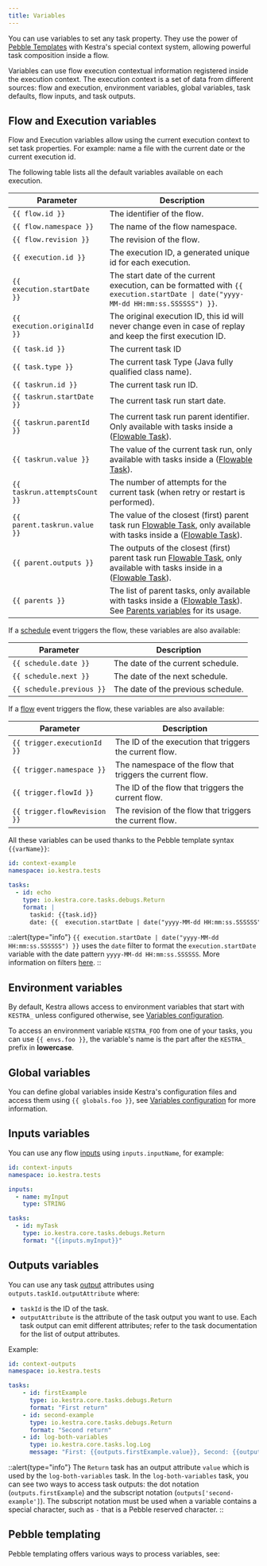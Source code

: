 ```yaml
---
title: Variables
---
```


You can use variables to set any task property. They use the power of [Pebble Templates](https://pebbletemplates.io/) with Kestra's special context system, allowing powerful task composition inside a flow.

Variables can use flow execution contextual information registered inside the execution context. The execution context is a set of data from different sources: flow and execution, environment variables, global variables, task defaults, flow inputs, and task outputs.

## Flow and Execution variables

Flow and Execution variables allow using the current execution context to set task properties. For example: name a file with the current date or the current execution id.

The following table lists all the default variables available on each execution.

| Parameter | Description                                                                                                                                                                         |
| ---------- |-------------------------------------------------------------------------------------------------------------------------------------------------------------------------------------|
|  `{{ flow.id }}` | The identifier of the flow.                                                                                                                                                         |
|  `{{ flow.namespace }}` | The name of the flow namespace.                                                                                                                                                     |
|  `{{ flow.revision }}` | The revision of the flow.                                                                                                                                                           |
|  `{{ execution.id }}` | The execution ID, a generated unique id for each execution.                                                                                                                         |
|  `{{ execution.startDate }}` | The start date of the current execution, can be formatted with `{{ execution.startDate \| date("yyyy-MM-dd HH:mm:ss.SSSSSS") }}`.                                                   |
|  `{{ execution.originalId }}` | The original execution ID, this id will never change even in case of replay and keep the first execution ID.                                                                        |
|  `{{ task.id }}` | The current task ID                                                                                                                                                                 |
|  `{{ task.type }}` | The current task Type (Java fully qualified class name).                                                                                                                            |
|  `{{ taskrun.id }}` | The current task run ID.                                                                                                                                                            |
|  `{{ taskrun.startDate }}` | The current task run start date.                                                                                                                                                    |
|  `{{ taskrun.parentId }}` | The current task run parent identifier. Only available with tasks inside a  ([Flowable Task](../tasks#flowable-tasks)).                                                             |
|  `{{ taskrun.value }}` | The value of the current task run, only available with tasks inside a ([Flowable Task](../tasks#flowable-tasks)).                                                                   |
|  `{{ taskrun.attemptsCount }}` | The number of attempts for the current task (when retry or restart is performed).                                                                                                   |
|  `{{ parent.taskrun.value }}` | The value of the closest (first) parent task run [Flowable Task](../tasks#flowable-tasks), only available with tasks inside a ([Flowable Task](../tasks#flowable-tasks)).           |
|  `{{ parent.outputs }}` | The outputs of the closest (first) parent task run [Flowable Task](../tasks#flowable-tasks), only available with tasks inside in a ([Flowable Task](../tasks#flowable-tasks)).      |
|  `{{ parents }}` | The list of parent tasks, only available with tasks inside a ([Flowable Task](../tasks#flowable-tasks)). See [Parents variables](./basic-usage#parents-with-flowable-task) for its usage. |

If a [schedule](../08.triggers/01.schedule.md) event triggers the flow, these variables are also available:

| Parameter | Description |
| ---------- | ----------- |
|  `{{ schedule.date }}` | The date of the current schedule. |
|  `{{ schedule.next }}` | The date of the next schedule. |
|  `{{ schedule.previous }}` | The date of the previous schedule. |

If a [flow](../triggers/flow.md) event triggers the flow, these variables are also available:

| Parameter | Description |
| ---------- | ----------- |
|  `{{ trigger.executionId }}` | The ID of the execution that triggers the current flow. |
|  `{{ trigger.namespace }}` | The namespace of the flow that triggers the current flow. |
|  `{{ trigger.flowId }}` | The ID of the flow that triggers the current flow. |
|  `{{ trigger.flowRevision }}` | The revision of the flow that triggers the current flow. |

All these variables can be used thanks to the Pebble template syntax `{{varName}}`:

```yaml
id: context-example
namespace: io.kestra.tests

tasks:
  - id: echo
    type: io.kestra.core.tasks.debugs.Return
    format: |
      taskid: {{task.id}}
      date: {{  execution.startDate | date("yyyy-MM-dd HH:mm:ss.SSSSSS") }}
```

::alert{type="info"}
`{{ execution.startDate | date("yyyy-MM-dd HH:mm:ss.SSSSSS") }}` uses the `date` filter to format the `execution.startDate` variable with the date pattern `yyyy-MM-dd HH:mm:ss.SSSSSS`. More information on filters [here](./03.filter/index.md).
::

## Environment variables

By default, Kestra allows access to environment variables that start with `KESTRA_` unless configured otherwise, see [Variables configuration](../../07.administrator-guide/01.configuration/05.others#variables-configuration).

To access an environment variable `KESTRA_FOO` from one of your tasks, you can use `{{ envs.foo }}`, the variable's name is the part after the `KESTRA_` prefix in **lowercase**.

## Global variables

You can define global variables inside Kestra's configuration files and access them using `{{ globals.foo }}`, see [Variables configuration](../../07.administrator-guide/01.configuration/05.others#variables-configuration) for more information.

## Inputs variables

You can use any flow [inputs](../inputs.md) using `inputs.inputName`, for example:

```yaml
id: context-inputs
namespace: io.kestra.tests

inputs:
  - name: myInput
    type: STRING

tasks:
  - id: myTask
    type: io.kestra.core.tasks.debugs.Return
    format: "{{inputs.myInput}}"
```

## Outputs variables

You can use any task [output](../outputs.md) attributes using `outputs.taskId.outputAttribute` where:
- `taskId` is the ID of the task.
- `outputAttribute` is the attribute of the task output you want to use. Each task output can emit different attributes; refer to the task documentation for the list of output attributes.

Example:

```yaml
id: context-outputs
namespace: io.kestra.tests

tasks:
    - id: firstExample
      type: io.kestra.core.tasks.debugs.Return
      format: "First return"
    - id: second-example
      type: io.kestra.core.tasks.debugs.Return
      format: "Second return"
    - id: log-both-variables
      type: io.kestra.core.tasks.log.Log
      message: "First: {{outputs.firstExample.value}}, Second: {{outputs['second-example'].value}}"
```

::alert{type="info"}
The `Return` task has an output attribute `value` which is used by the `log-both-variables` task.
In the `log-both-variables` task, you can see two ways to access task outputs: the dot notation (`outputs.firstExample`) and the subscript notation (`outputs['second-example']`). The subscript notation must be used when a variable contains a special character, such as `-` that is a Pebble reserved character.
::

## Pebble templating
Pebble templating offers various ways to process variables, see:

<ChildTableOfContents :max="1" />
